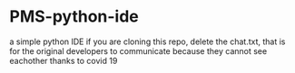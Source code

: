 # PMS-python-ide
a simple python IDE
if you are cloning this repo, delete the chat.txt, that is for the original developers to communicate because they cannot see eachother thanks to covid 19
